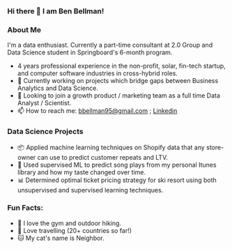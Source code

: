 ### Hi there 👋 I am Ben Bellman! 

<!--
**benjaminbellman/benjaminbellman** is a ✨ _special_ ✨ repository because its `README.md` (this file) appears on your GitHub profile.


- 🔭 I’m currently working on bridging the gap between Business Analytics and Data Science
- 🌱 I’m currently pursuing Springboard's 6 month Data Science Program. 
- 👯 I’m looking to collaborate on projects which bridge the gap between Business Analytics and Data Science. 
- 🤔 I’m looking for help with ...

- 😄 Pronouns: He/Him
- ⚡ Fun fact: My cat's name is Neighbor and my car's License plate is "Neighbor". 
-->

### About Me 
I'm a data enthusiast. Currently a part-time consultant at 2.0 Group and Data Science student in Springboard's 6-month program. 
- 4 years professional experience in the non-profit, solar, fin-tech startup, and computer software industries in cross-hybrid roles.  
- 🔭 Currently working on projects which bridge gaps between Business Analytics and Data Science. 
- 👨‍ Looking to join a growth product / marketing team as a full time Data Analyst / Scientist.
- 📫 How to reach me: bbellman95@gmail.com ; [Linkedin](https://www.linkedin.com/in/ben95/)

### Data Science Projects 
- 📦 Applied machine learning techniques on Shopify data that any store-owner can use to predict customer repeats and LTV.   
- 🎵 Used supervised ML to predict song plays from my personal Itunes library and how my taste changed over time. 
- 📊 Determined optimal ticket pricing strategy for ski resort using both unsupervised and supervised learning techniques. 

### Fun Facts: 
- 💪 I love the gym and outdoor hiking. 
- 🌴 Love travelling (20+ countries so far!) 
- 🐱 My cat's name is Neighbor.
